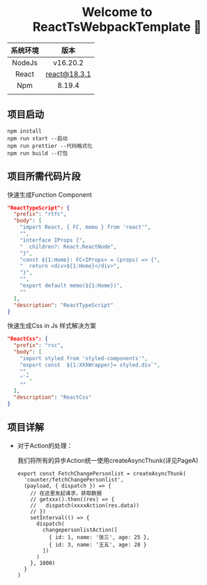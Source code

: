 

<h1 align="center">Welcome to ReactTsWebpackTemplate 👋</h1>

| 系统环境 |     版本     |
| :------: | :----------: |
|  NodeJs  |   v16.20.2   |
|  React   | react@18.3.1 |
|   Npm    |    8.19.4    |
|          |              |

## 项目启动

```shell
npm install
npm run start --启动
npm run prettier --代码格式化
npm run build --打包
```

## 项目所需代码片段

快速生成Function Component

```json
"ReactTypeScript": {
  "prefix": "rtfc",
  "body": [
    "import React, { FC, memo } from 'react'",
    "",
    "interface IProps {",
    "  children?: React.ReactNode",
    "}",
    "const ${1:Home}: FC<IProps> = (props) => {",
    "  return <div>${1:Home}</div>",
    "}",
    "",
    "export default memo(${1:Home})",
    ""
  ],
  "description": "ReactTypeScript"
}
```

快速生成Css in Js 样式解决方案

```json
"ReactCss": {
  "prefix": "rsc",
  "body": [
    "import styled from 'styled-components'",
    "export const  ${1:XXXWrapper}= styled.div`",
    "",
    "`",
    ""
  ],
  "description": "ReactCss"
}
```

## 项目详解

- 对于Action的处理：

  我们将所有的异步Action统一使用createAsyncThunk(详见PageA)

  ```react
  export const FetchChangePersonlist = createAsyncThunk(
    'counter/fetchChangePersonlist',
    (payload, { dispatch }) => {
      // 在这里发起请求，获取数据
      // getxxx().then((res) => {
      //   dispatch(xxxxAction(res.data))
      // })
      setInterval(() => {
        dispatch(
          changepersonlistAction([
            { id: 1, name: '张三', age: 25 },
            { id: 3, name: '王五', age: 28 }
          ])
        )
      }, 1000)
    }
  )
  ```

